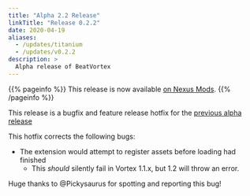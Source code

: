 ```yaml
---
title: "Alpha 2.2 Release"
linkTitle: "Release 0.2.2"
date: 2020-04-19
aliases:
  - /updates/titanium
  - /updates/v0.2.2
description: >
  Alpha release of BeatVortex
---
```


{{% pageinfo %}}
This release is now available [on Nexus Mods](https://www.nexusmods.com/site/mods/96?tab=files).
{{% /pageinfo %}}

This release is a bugfix and feature release hotfix for the [previous alpha release](/blog/2020/04/17/alpha-2.1-release/)

This hotfix corrects the following bugs:

- The extension would attempt to register assets before loading had finished
  - This *should* silently fail in Vortex 1.1.x, but 1.2 will throw an error.

Huge thanks to @Pickysaurus for spotting and reporting this bug!